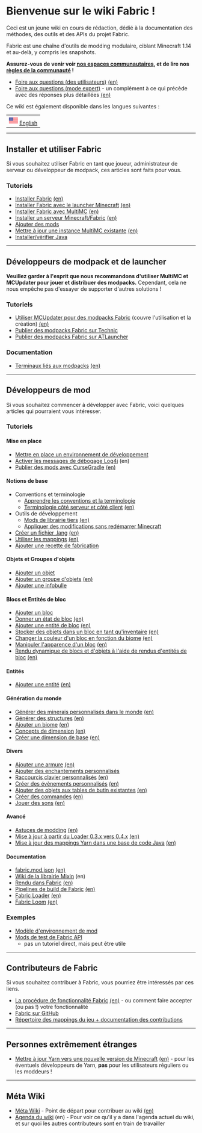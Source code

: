 # Bienvenue sur le wiki Fabric \!

Ceci est un jeune wiki en cours de rédaction, dédié à la documentation
des méthodes, des outils et des APIs du projet Fabric.

Fabric est une chaîne d'outils de modding modulaire, ciblant Minecraft
1.14 et au-delà, y compris les snapshots.

**Assurez-vous de venir voir [nos espaces
communautaires](https://fabricmc.net/discuss), et de lire nos [règles de
la communauté](../French/regles.md) \!**

- [Foire aux questions (des utilisateurs)](../fr/faq/utilisateur.md) [(en)](../FAQ/user.md)
- [Foire aux questions (mode expert)](../fr/faq/expert.md) - un complément
  à ce qui précède avec des réponses plus détaillées
  [(en)](../FAQ/expert.md)

Ce wiki est également disponible dans les langues suivantes :

|                                      |
| ------------------------------------ |
| ![](../images/usa_flag.png) [English](../start.md) |

-----

## Installer et utiliser Fabric

Si vous souhaitez utiliser Fabric en tant que joueur, administrateur de
serveur ou développeur de modpack, ces articles sont faits pour vous.

### Tutoriels

- [Installer Fabric](../French/installation.md) [(en)](../Setup/install.md)
- [Installer Fabric avec le launcher Minecraft](../French/tutoriel/installation_avec_launcher_minecraft.md)
  [(en)](../Setup/install_with_minecraft_launcher.md)
- [Installer Fabric avec MultiMC](../French/tutoriel/installation_avec_multimc.md)
  [(en)](../Setup/install_with_multimc.md)
- [Installer un serveur Minecraft/Fabric](../French/tutoriel/installation_serveur_minecraft_fabric.md)
  [(en)](../Setup/installing_minecraft_fabric_server.md)
- [Ajouter des mods](../French/tutoriel/ajouter_mods.md)
- [Mettre à jour une instance MultiMC existante](../French/tutoriel/mettre_a_jour_fabric_avec_launcher_multimc.md)
  [(en)](../Setup/updating_fabric_using_multimc_launcher.md)
- [Installer/vérifier Java](../French/tutoriel/installation_java.md)

-----

## Développeurs de modpack et de launcher

**Veuillez garder à l'esprit que nous recommandons d'utiliser MultiMC et
MCUpdater pour jouer et distribuer des modpacks.** Cependant, cela ne
nous empêche pas d'essayer de supporter d'autres solutions \!

### Tutoriels

- [Utiliser MCUpdater pour des modpacks Fabric](../French/tutoriel/modpacks_mcupdater.md) (couvre l'utilisation et la
  création) [(en)](../Modpacks/mcupdater_modpacks.md)
- [Publier des modpacks Fabric sur Technic](../French/tutoriel/modpacks_technic.md)
- [Publier des modpacks Fabric sur ATLauncher](../French/tutoriel/modpacks_atlauncher.md)

### Documentation

- [Terminaux liés aux modpacks](../fr/documentation/terminaux_modpacks.md) [(en)](../Documentation/modpack_related_endpoints.md)

-----

## Développeurs de mod

Si vous souhaitez commencer à développer avec Fabric, voici quelques
articles qui pourraient vous intéresser.

### Tutoriels

#### Mise en place

- [Mettre en place un environnement de développement](../French/tutoriel/mise_en_place.md)
- [Activer les messages de débogage Log4j](https://wiki.vg/Debugging)
  (en)
- [Publier des mods avec CurseGradle](../French/tutoriel/cursegradle.md) [(en)](../Modding-Tutorials/Gradle/cursegradle.md)

#### Notions de base

- Conventions et terminologie
  - [Apprendre les conventions et la   terminologie](../French/tutoriel/termes.md)
  - [Terminologie côté serveur et côté client](../French/tutoriel/cotes.md)   [(en)](../Modding-Tutorials/Conventions-And-Terminology/side.md)
- Outils de développement
  - [Mods de librairie tiers](../fr/documentation/librairies.md)   [(en)](../Modding-Tutorials/Development-Tools/libraries.md)
  - [Appliquer des modifications sans redémarrer   Minecraft](../French/tutoriel/appliquer_modifications.md)
- [Créer un fichier .lang](../French/tutoriel/lang.md) [(en)](../Modding-Tutorials/Miscellaneous/lang.md)
- [Utiliser les mappings](../French/tutoriel/mappings.md) [(en)](../Documentation/mappings.md)
- [Ajouter une recette de fabrication](../French/tutoriel/recettes.md)

#### Objets et Groupes d'objets

- [Ajouter un objet](../French/tutoriel/objets.md)
- [Ajouter un groupe d'objets](../French/tutoriel/groupes_objets.md) [(en)](../Modding-Tutorials/Items/itemgroup.md)
- [Ajouter une infobulle](../French/tutoriel/infobulles.md)

#### Blocs et Entités de bloc

- [Ajouter un bloc](../French/tutoriel/blocs.md)
- [Donner un état de bloc](../French/tutoriel/etats_de_bloc.md) [(en)](../Modding-Tutorials/Blocks-and-Block-Entities/blockstate.md)
- [Ajouter une entité de bloc](../French/tutoriel/entites_de_bloc.md) [(en)](../Modding-Tutorials/Blocks-and-Block-Entities/blockentity.md)
- [Stocker des objets dans un bloc en tant qu'inventaire](../French/tutoriel/inventaires.md) [(en)](../Modding-Tutorials/Blocks-and-Block-Entities/inventory.md)
- [Changer la couleur d'un bloc en fonction du biome](../French/tutoriel/coloration_biome.md)
  [(en)](../Modding-Tutorials/Blocks-and-Block-Entities/biomecoloring.md)
- [Manipuler l'apparence d'un bloc](../French/tutoriel/apparence_bloc.md) [(en)](../Modding-Tutorials/Blocks-and-Block-Entities/blockappearance.md)
- [Rendu dynamique de blocs et d'objets à l'aide de rendus d'entités de bloc](../French/tutoriel/rendus_entites_de_bloc.md)
  [(en)](../Modding-Tutorials/Blocks-and-Block-Entities/blockentityrenderer.md)

#### Entités

- [Ajouter une entité](../French/tutoriel/entites.md) [(en)](../Modding-Tutorials/Entities/entity.md)

#### Génération du monde

- [Générer des minerais personnalisés dans le monde](../French/tutoriel/minerais.md) [(en)](../Modding-Tutorials/World-Generation/ores.md)
- [Générer des structures](../French/tutoriel/structures.md) [(en)](../Modding-Tutorials/World-Generation/structures.md)
- [Ajouter un biome](../French/tutoriel/biomes.md) [(en)](../Modding-Tutorials/World-Generation/biome.md)
- [Concepts de dimension](../French/tutoriel/concepts_dimension.md) [(en)](../Modding-Tutorials/World-Generation/dimensionconcepts.md)
- [Créer une dimension de base](../French/tutoriel/dimensions.md) [(en)](../Modding-Tutorials/World-Generation/dimension.md)

#### Divers

- [Ajouter une armure](../French/tutoriel/armures.md) [(en)](../Modding-Tutorials/Miscellaneous/armor.md)
- [Ajouter des enchantements personnalisés](../French/tutoriel/enchantements.md)
- [Raccourcis clavier personnalisés](../French/tutoriel/raccourcis_clavier.md) [(en)](../Modding-Tutorials/Miscellaneous/keybinds.md)
- [Créer des évènements personnalisés](../French/tutoriel/evenements.md) [(en)](../Modding-Tutorials/Miscellaneous/events.md)
- [Ajouter des objets aux tables de butin existantes](../French/tutoriel/ajouts_dans_tables_de_butin.md)
  [(en)](../Modding-Tutorials/Miscellaneous/adding_to_loot_tables.md)
- [Créer des commandes](../French/tutoriel/commandes.md) [(en)](../Modding-Tutorials/Miscellaneous/commands.md)
- [Jouer des sons](../French/tutoriel/sons.md) [(en)](../Modding-Tutorials/Miscellaneous/sounds.md)

#### Avancé

- [Astuces de modding](../French/tutoriel/astuces_modding.md) [(en)](../Modding-Tutorials/Advanced/modding_tips.md)
- [Mise à jour à partir du Loader 0.3.x vers 0.4.x](../French/tutoriel/loader_0.4) [(en)](../Modding-Tutorials/Advanced/loader04x.md)
- [Mise à jour des mappings Yarn dans une base de code Java](../French/tutoriel/migratemappings.md)
  [(en)](../Modding-Tutorials/Advanced/migratemappings.md)

#### Documentation

- [fabric.mod.json](../fr/documentation/fabric_mod_json.md) [(en)](../Documentation/fabric_mod_json.md)
- [Wiki de la librairie Mixin](https://github.com/SpongePowered/Mixin/wiki) (en)
- [Rendu dans Fabric](../fr/documentation/rendu.md) [(en)](../Documentation/rendering.md)
- [Pipelines de build de Fabric](../fr/documentation/pipelines_build.md) [(en)](../Documentation/build_pipelines.md)
- [Fabric Loader](../fr/documentation/fabric_loader.md) [(en)](../Documentation/fabric_loader.md)
- [Fabric Loom](../fr/documentation/fabric_loom.md) [(en)](../Documentation/fabric_loom.md)

### Exemples

- [Modèle d'environnement de mod](https://github.com/FabricMC/fabric-example-mod)
- [Mods de test de Fabric API](https://github.com/FabricMC/fabric/tree/master/fabric-testmods/java/net/fabricmc/fabric)
  - pas un tutoriel direct, mais peut être utile

-----

## Contributeurs de Fabric

Si vous souhaitez contribuer à Fabric, vous pourriez être intéressés par
ces liens.

- [La procédure de fonctionnalité Fabric](../French/tutoriel/procedure_fonctionnalite.md)
  [(en)](../Modding-Tutorials/Fabric-Contributors/feature_procedure.md) - ou comment faire accepter (ou
  pas \!) votre fonctionnalité
- [Fabric sur GitHub](https://github.com/FabricMC)
- [Répertoire des mappings du jeu + documentation des contributions](https://github.com/FabricMC/yarn)

-----

## Personnes extrêmement étranges

- [Mettre à jour Yarn vers une nouvelle version de Minecraft](../French/tutoriel/mettre_a_jour_yarn.md)
  [(en)](../Modding-Tutorials/Fabric-Contributors/updating_yarn.md) - pour les éventuels développeurs de
  Yarn, **pas** pour les utilisateurs réguliers ou les moddeurs \!

-----

## Méta Wiki

- [Méta Wiki](../French/meta_wiki.md) - Point de départ pour contribuer au wiki [(en)](../wiki_meta.md)
- [Agenda du wiki](../wiki/agenda.md) (en) - Pour voir ce qu'il y a dans
  l'agenda actuel du wiki, et sur quoi les autres contributeurs sont
  en train de travailler


